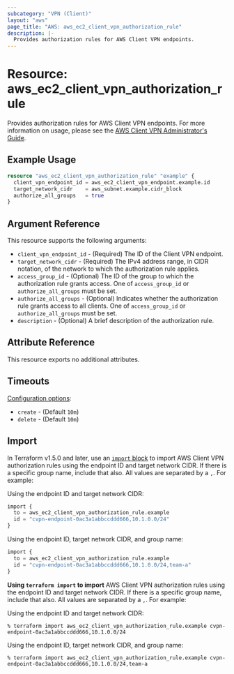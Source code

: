 ```yaml
---
subcategory: "VPN (Client)"
layout: "aws"
page_title: "AWS: aws_ec2_client_vpn_authorization_rule"
description: |-
  Provides authorization rules for AWS Client VPN endpoints.
---
```


# Resource: aws_ec2_client_vpn_authorization_rule

Provides authorization rules for AWS Client VPN endpoints. For more information on usage, please see the
[AWS Client VPN Administrator's Guide](https://docs.aws.amazon.com/vpn/latest/clientvpn-admin/what-is.html).

## Example Usage

```terraform
resource "aws_ec2_client_vpn_authorization_rule" "example" {
  client_vpn_endpoint_id = aws_ec2_client_vpn_endpoint.example.id
  target_network_cidr    = aws_subnet.example.cidr_block
  authorize_all_groups   = true
}
```

## Argument Reference

This resource supports the following arguments:

* `client_vpn_endpoint_id` - (Required) The ID of the Client VPN endpoint.
* `target_network_cidr` - (Required) The IPv4 address range, in CIDR notation, of the network to which the authorization rule applies.
* `access_group_id` - (Optional) The ID of the group to which the authorization rule grants access. One of `access_group_id` or `authorize_all_groups` must be set.
* `authorize_all_groups` - (Optional) Indicates whether the authorization rule grants access to all clients. One of `access_group_id` or `authorize_all_groups` must be set.
* `description` - (Optional) A brief description of the authorization rule.

## Attribute Reference

This resource exports no additional attributes.

## Timeouts

[Configuration options](https://developer.hashicorp.com/terraform/language/resources/syntax#operation-timeouts):

- `create` - (Default `10m`)
- `delete` - (Default `10m`)

## Import

In Terraform v1.5.0 and later, use an [`import` block](https://developer.hashicorp.com/terraform/language/import) to import AWS Client VPN authorization rules using the endpoint ID and target network CIDR. If there is a specific group name, include that also. All values are separated by a `,`. For example:

Using the endpoint ID and target network CIDR:

```terraform
import {
  to = aws_ec2_client_vpn_authorization_rule.example
  id = "cvpn-endpoint-0ac3a1abbccddd666,10.1.0.0/24"
}
```

Using the endpoint ID, target network CIDR, and group name:

```terraform
import {
  to = aws_ec2_client_vpn_authorization_rule.example
  id = "cvpn-endpoint-0ac3a1abbccddd666,10.1.0.0/24,team-a"
}
```

**Using `terraform import` to import** AWS Client VPN authorization rules using the endpoint ID and target network CIDR. If there is a specific group name, include that also. All values are separated by a `,`. For example:

Using the endpoint ID and target network CIDR:

```console
% terraform import aws_ec2_client_vpn_authorization_rule.example cvpn-endpoint-0ac3a1abbccddd666,10.1.0.0/24
```

Using the endpoint ID, target network CIDR, and group name:

```console
% terraform import aws_ec2_client_vpn_authorization_rule.example cvpn-endpoint-0ac3a1abbccddd666,10.1.0.0/24,team-a
```
